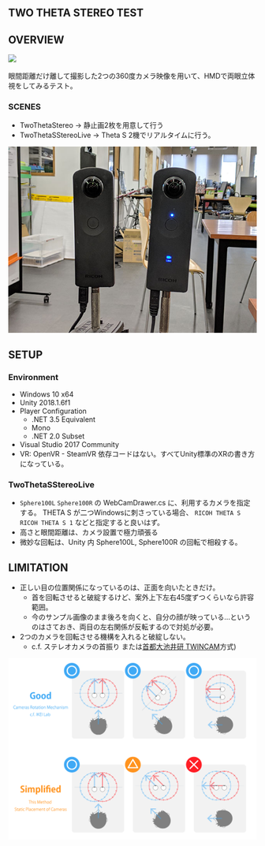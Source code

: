 ## TWO THETA STEREO TEST

## OVERVIEW

![](./docs/TwoThetaStereoTest.gif)

眼間距離だけ離して撮影した2つの360度カメラ映像を用いて、HMDで両眼立体視をしてみるテスト。

### SCENES

* TwoThetaStereo -> 静止画2枚を用意して行う
* TwoThetaSStereoLive -> Theta S 2機でリアルタイムに行う。

![](./docs/twothetas.jpg)

## SETUP

### Environment

* Windows 10 x64
* Unity 2018.1.6f1
* Player Configuration
  * .NET 3.5 Equivalent
  * Mono
  * .NET 2.0 Subset
* Visual Studio 2017 Community
* VR: OpenVR - SteamVR 依存コードはない。すべてUnity標準のXRの書き方になっている。

### TwoThetaSStereoLive

* `Sphere100L` `Sphere100R` の WebCamDrawer.cs に、利用するカメラを指定する。 THETA S が二つWindowsに刺さっている場合、 `RICOH THETA S` `RICOH THETA S 1` などと指定すると良いはず。
* 高さと眼間距離は、カメラ設置で極力頑張る
* 微妙な回転は、Unity 内 Sphere100L, Sphere100R の回転で相殺する。

## LIMITATION

* 正しい目の位置関係になっているのは、正面を向いたときだけ。
  * 首を回転させると破綻するけど、案外上下左右45度ずつくらいなら許容範囲。
  * 今のサンプル画像のまま後ろを向くと、自分の顔が映っている…というのはさておき、両目の左右関係が反転するので対処が必要。
* 2つのカメラを回転させる機構を入れると破綻しない。 
  * c.f. ステレオカメラの首振り
  または[首都大池井研 TWINCAM](https://youtu.be/nQYtTEzJQGk)方式)

![](./docs/twothetastereo.png)